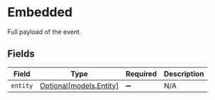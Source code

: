 # Embedded

Full payload of the event.


## Fields

| Field                                          | Type                                           | Required                                       | Description                                    |
| ---------------------------------------------- | ---------------------------------------------- | ---------------------------------------------- | ---------------------------------------------- |
| `entity`                                       | [Optional[models.Entity]](../models/entity.md) | :heavy_minus_sign:                             | N/A                                            |